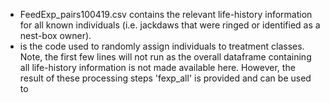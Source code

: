 - FeedExp_pairs100419.csv contains the relevant life-history information for all known individuals (i.e. jackdaws that were ringed or identified as a nest-box owner). 
- is the code used to randomly assign individuals to treatment classes. Note, the first few lines will not run as the overall dataframe containing all life-history information is not made available here. However, the result of these processing steps 'fexp_all' is provided and can be used to 

